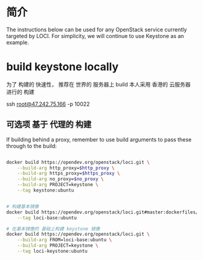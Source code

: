 # 简介
The instructions below can be used for any OpenStack service currently targeted by LOCI. 
For simplicity, we will continue to use Keystone as an example.

# build keystone locally

为了 构建的 快速性， 推荐在 世界的 服务器上 build
本人采用 香港的 云服务器 进行的 构建

ssh root@47.242.75.166 -p 10022



## 可选项 基于 代理的 构建
If building behind a proxy, remember to use build arguments to pass these through to the build:

```bash

docker build https://opendev.org/openstack/loci.git \
    --build-arg http_proxy=$http_proxy \
    --build-arg https_proxy=$https_proxy \
    --build-arg no_proxy=$no_proxy \
    --build-arg PROJECT=keystone \
    --tag keystone:ubuntu

```

```bash

# 构建基本镜像
docker build https://opendev.org/openstack/loci.git#master:dockerfiles/ubuntu_bionic \
    --tag loci-base:ubuntu

# 在基本镜像的 基础上构建 keystone 镜像
docker build https://opendev.org/openstack/loci.git \
    --build-arg FROM=loci-base:ubuntu \
    --build-arg PROJECT=keystone \
    --tag loci-keystone:ubuntu

```


